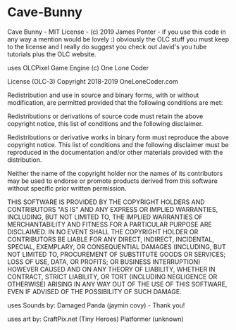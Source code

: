 # Cave-Bunny
Cave Bunny - MIT License - (c) 2019 James Ponter - if you use this code in any way a mention would be lovely :) obviously the OLC stuff you must keep to the license and I really do suggest you check out Javid's you tube tutorials plus the OLC website.


uses OLCPixel Game Engine (c) One Lone Coder 

License (OLC-3)
Copyright 2018-2019 OneLoneCoder.com

Redistribution and use in source and binary forms, with or without modification, are permitted provided that the following conditions are met:

Redistributions or derivations of source code must retain the above copyright notice, this list of conditions and the following disclaimer.

Redistributions or derivative works in binary form must reproduce the above copyright notice. This list of conditions and the following disclaimer must be reproduced in the documentation and/or other materials provided with the distribution.

Neither the name of the copyright holder nor the names of its contributors may be used to endorse or promote products derived from this software without specific prior written permission.

THIS SOFTWARE IS PROVIDED BY THE COPYRIGHT HOLDERS AND CONTRIBUTORS "AS IS" AND ANY EXPRESS OR IMPLIED WARRANTIES, INCLUDING, BUT NOT LIMITED TO, THE IMPLIED WARRANTIES OF MERCHANTABILITY AND FITNESS FOR A PARTICULAR PURPOSE ARE DISCLAIMED. IN NO EVENT SHALL THE COPYRIGHT HOLDER OR CONTRIBUTORS BE LIABLE FOR ANY DIRECT, INDIRECT, INCIDENTAL, SPECIAL, EXEMPLARY, OR CONSEQUENTIAL DAMAGES (INCLUDING, BUT NOT LIMITED TO, PROCUREMENT OF SUBSTITUTE GOODS OR SERVICES; LOSS OF USE, DATA, OR PROFITS; OR BUSINESS INTERRUPTION) HOWEVER CAUSED AND ON ANY THEORY OF LIABILITY, WHETHER IN CONTRACT, STRICT LIABILITY, OR TORT (INCLUDING NEGLIGENCE OR OTHERWISE) ARISING IN ANY WAY OUT OF THE USE OF THIS SOFTWARE, EVEN IF ADVISED OF THE POSSIBILITY OF SUCH DAMAGE.

uses Sounds by:
Damaged Panda (jaymin covy) - Thank you!

uses art by: 
CraftPix.net (Tiny Heroes)
Platformer (unknown)

